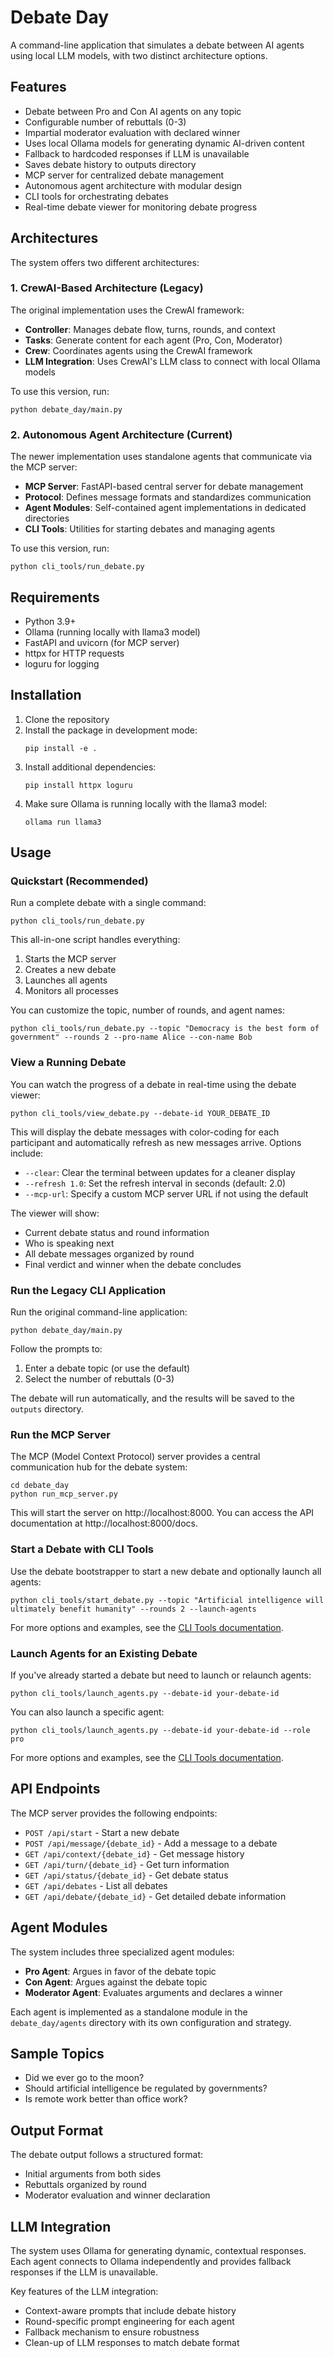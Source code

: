 # Debate Day

A command-line application that simulates a debate between AI agents using local LLM models, with two distinct architecture options.

## Features

- Debate between Pro and Con AI agents on any topic
- Configurable number of rebuttals (0-3)
- Impartial moderator evaluation with declared winner
- Uses local Ollama models for generating dynamic AI-driven content
- Fallback to hardcoded responses if LLM is unavailable
- Saves debate history to outputs directory
- MCP server for centralized debate management
- Autonomous agent architecture with modular design
- CLI tools for orchestrating debates
- Real-time debate viewer for monitoring debate progress

## Architectures

The system offers two different architectures:

### 1. CrewAI-Based Architecture (Legacy)

The original implementation uses the CrewAI framework:

- **Controller**: Manages debate flow, turns, rounds, and context
- **Tasks**: Generate content for each agent (Pro, Con, Moderator)
- **Crew**: Coordinates agents using the CrewAI framework
- **LLM Integration**: Uses CrewAI's LLM class to connect with local Ollama models

To use this version, run:
```
python debate_day/main.py
```

### 2. Autonomous Agent Architecture (Current)

The newer implementation uses standalone agents that communicate via the MCP server:

- **MCP Server**: FastAPI-based central server for debate management
- **Protocol**: Defines message formats and standardizes communication
- **Agent Modules**: Self-contained agent implementations in dedicated directories
- **CLI Tools**: Utilities for starting debates and managing agents

To use this version, run:
```
python cli_tools/run_debate.py
```

## Requirements

- Python 3.9+
- Ollama (running locally with llama3 model)
- FastAPI and uvicorn (for MCP server)
- httpx for HTTP requests
- loguru for logging

## Installation

1. Clone the repository
2. Install the package in development mode:
   ```
   pip install -e .
   ```
3. Install additional dependencies:
   ```
   pip install httpx loguru
   ```
4. Make sure Ollama is running locally with the llama3 model:
   ```
   ollama run llama3
   ```

## Usage

### Quickstart (Recommended)

Run a complete debate with a single command:

```
python cli_tools/run_debate.py
```

This all-in-one script handles everything:
1. Starts the MCP server
2. Creates a new debate
3. Launches all agents
4. Monitors all processes

You can customize the topic, number of rounds, and agent names:

```
python cli_tools/run_debate.py --topic "Democracy is the best form of government" --rounds 2 --pro-name Alice --con-name Bob
```

### View a Running Debate

You can watch the progress of a debate in real-time using the debate viewer:

```
python cli_tools/view_debate.py --debate-id YOUR_DEBATE_ID
```

This will display the debate messages with color-coding for each participant and automatically refresh as new messages arrive. Options include:

- `--clear`: Clear the terminal between updates for a cleaner display
- `--refresh 1.0`: Set the refresh interval in seconds (default: 2.0)
- `--mcp-url`: Specify a custom MCP server URL if not using the default

The viewer will show:
- Current debate status and round information
- Who is speaking next
- All debate messages organized by round
- Final verdict and winner when the debate concludes

### Run the Legacy CLI Application

Run the original command-line application:

```
python debate_day/main.py
```

Follow the prompts to:
1. Enter a debate topic (or use the default)
2. Select the number of rebuttals (0-3)

The debate will run automatically, and the results will be saved to the `outputs` directory.

### Run the MCP Server

The MCP (Model Context Protocol) server provides a central communication hub for the debate system:

```
cd debate_day
python run_mcp_server.py
```

This will start the server on http://localhost:8000. You can access the API documentation at http://localhost:8000/docs.

### Start a Debate with CLI Tools

Use the debate bootstrapper to start a new debate and optionally launch all agents:

```
python cli_tools/start_debate.py --topic "Artificial intelligence will ultimately benefit humanity" --rounds 2 --launch-agents
```

For more options and examples, see the [CLI Tools documentation](cli_tools/README.md).

### Launch Agents for an Existing Debate

If you've already started a debate but need to launch or relaunch agents:

```
python cli_tools/launch_agents.py --debate-id your-debate-id
```

You can also launch a specific agent:

```
python cli_tools/launch_agents.py --debate-id your-debate-id --role pro
```

For more options and examples, see the [CLI Tools documentation](cli_tools/README.md).

## API Endpoints

The MCP server provides the following endpoints:

- `POST /api/start` - Start a new debate
- `POST /api/message/{debate_id}` - Add a message to a debate
- `GET /api/context/{debate_id}` - Get message history
- `GET /api/turn/{debate_id}` - Get turn information
- `GET /api/status/{debate_id}` - Get debate status
- `GET /api/debates` - List all debates
- `GET /api/debate/{debate_id}` - Get detailed debate information

## Agent Modules

The system includes three specialized agent modules:

- **Pro Agent**: Argues in favor of the debate topic
- **Con Agent**: Argues against the debate topic
- **Moderator Agent**: Evaluates arguments and declares a winner

Each agent is implemented as a standalone module in the `debate_day/agents` directory with its own configuration and strategy.

## Sample Topics

- Did we ever go to the moon?
- Should artificial intelligence be regulated by governments?
- Is remote work better than office work?

## Output Format

The debate output follows a structured format:
- Initial arguments from both sides
- Rebuttals organized by round
- Moderator evaluation and winner declaration

## LLM Integration

The system uses Ollama for generating dynamic, contextual responses. Each agent connects to Ollama independently and provides fallback responses if the LLM is unavailable.

Key features of the LLM integration:
- Context-aware prompts that include debate history
- Round-specific prompt engineering for each agent
- Fallback mechanism to ensure robustness
- Clean-up of LLM responses to match debate format 